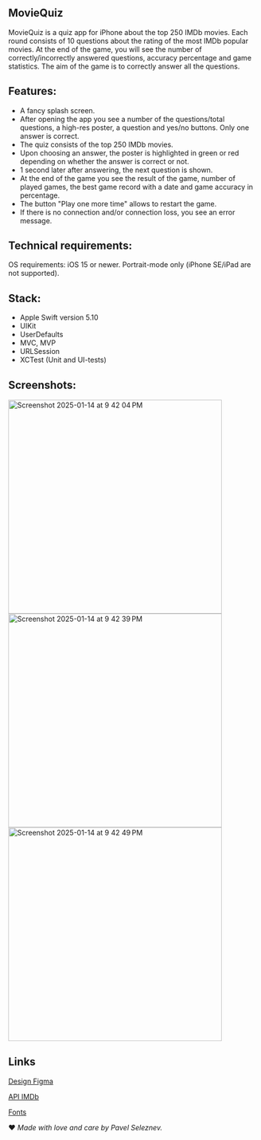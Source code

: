 ## **MovieQuiz**

MovieQuiz is a  quiz app for iPhone about the top 250 IMDb movies. Each round consists of 10 questions about the rating of the most IMDb popular movies. At the end of the game, you will see the number of correctly/incorrectly answered questions, accuracy percentage and game statistics. The aim of the game is to correctly answer all the questions.

## **Features:**
* A fancy splash screen.
* After opening the app you see a number of the questions/total questions, a high-res poster, a question and yes/no buttons. Only one answer is correct.
* The quiz consists of the top 250 IMDb movies.
* Upon choosing an answer, the poster is highlighted in green or red depending on whether the answer is correct or not.
* 1 second later after answering, the next question is shown.
* At the end of the game you see the result of the game, number of played games, the best game record with a date and game accuracy in percentage.
* The button "Play one more time" allows to restart the game.
* If there is no connection and/or connection loss, you see an error message.

## **Technical requirements:**
OS requirements: iOS 15 or newer. Portrait-mode only (iPhone SE/iPad are not supported).

## **Stack:**
* Apple Swift version 5.10
* UIKit
* UserDefaults
* MVC, MVP
* URLSession
* XCTest (Unit and UI-tests)

## **Screenshots:**
<img width="429" alt="Screenshot 2025-01-14 at 9 42 04 PM" src="https://github.com/user-attachments/assets/b16bf819-c738-4d68-aba8-abe6d74323e2" />
<img width="429" alt="Screenshot 2025-01-14 at 9 42 39 PM" src="https://github.com/user-attachments/assets/58c48f4c-0860-4938-b23f-2a7d9769584a" />
<img width="429" alt="Screenshot 2025-01-14 at 9 42 49 PM" src="https://github.com/user-attachments/assets/3ac88c0f-4916-45c3-b889-37b275f7b0a5" />

## **Links**

[Design Figma](https://www.figma.com/file/l0IMG3Eys35fUrbvArtwsR/YP-Quiz?node-id=34%3A243)

[API IMDb](https://imdb-api.com/api#Top250Movies-header)

[Fonts](https://code.s3.yandex.net/Mobile/iOS/Fonts/MovieQuizFonts.zip)

❤️ *Made with love and care by Pavel Seleznev.*
